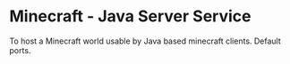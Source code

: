 # Minecraft - Java Server Service

To host a Minecraft world usable by Java based minecraft clients.  Default ports.




